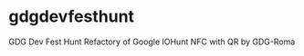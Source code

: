 gdgdevfesthunt
==============

GDG Dev Fest Hunt
Refactory of Google IOHunt NFC with QR by GDG-Roma
